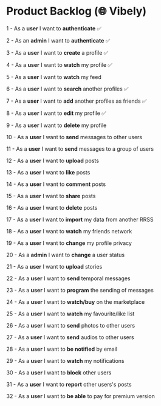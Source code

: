 # Product Backlog (🌐 Vibely)

1 - As a **user** I want to **authenticate** ✅

2 - As an **admin** I want to **authenticate** ✅

3 - As a **user** I want to **create** a profile ✅

4 - As a **user** I want to **watch** my profile ✅

5 - As a **user** I want to **watch** my feed

6 - As a **user** I want to **search** another profiles ✅

7 - As a **user** I want to **add** another profiles as friends ✅

8 - As a **user** I want to **edit** my profile ✅

9 - As a **user** I want to **delete** my profile

10 - As a **user** I want to **send** messages to other users

11 - As a **user** I want to **send** messages to a group of users

12 - As a **user** I want to **upload** posts

13 - As a **user** I want to **like** posts

14 - As a **user** I want to **comment** posts

15 - As a **user** I want to **share** posts

16 - As a **user** I want to **delete** posts

17 - As a **user** I want to **import** my data from another RRSS

18 - As a **user** I want to **watch** my friends network

19 - As a **user** I want to **change** my profile privacy

20 - As a **admin** I want to **change** a user status

21 - As a **user** I want to **upload** stories

22 - As a **user** I want to **send** temporal messages

23 - As a **user** I want to **program** the sending of messages

24 - As a **user** I want to **watch/buy** on the marketplace

25 - As a **user** I want to **watch** my favourite/like list

26 - As a **user** I want to **send** photos to other users

27 - As a **user** I want to **send** audios to other users

28 - As a **user** I want to **be notified** by email

29 - As a **user** I want to **watch** my notifications

30 - As a **user** I want to **block** other users

31 - As a **user** I want to **report** other users's posts

32 - As a **user** I want to **be able** to pay for premium version